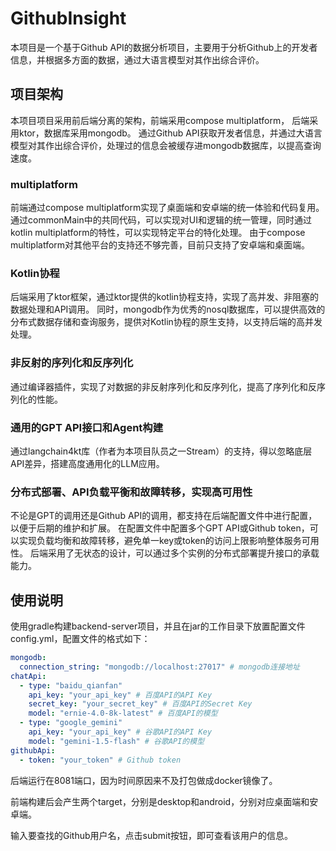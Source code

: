 # GithubInsight

本项目是一个基于Github API的数据分析项目，主要用于分析Github上的开发者信息，并根据多方面的数据，通过大语言模型对其作出综合评价。

## 项目架构

本项目项目采用前后端分离的架构，前端采用compose multiplatform， 后端采用ktor，数据库采用mongodb。
通过Github API获取开发者信息，并通过大语言模型对其作出综合评价，处理过的信息会被缓存进mongodb数据库，以提高查询速度。

### multiplatform

前端通过compose multiplatform实现了桌面端和安卓端的统一体验和代码复用。
通过commonMain中的共同代码，可以实现对UI和逻辑的统一管理，同时通过kotlin multiplatform的特性，可以实现特定平台的特化处理。
由于compose multiplatform对其他平台的支持还不够完善，目前只支持了安卓端和桌面端。

### Kotlin协程

后端采用了ktor框架，通过ktor提供的kotlin协程支持，实现了高并发、非阻塞的数据处理和API调用。
同时，mongodb作为优秀的nosql数据库，可以提供高效的分布式数据存储和查询服务，提供对Kotlin协程的原生支持，以支持后端的高并发处理。

### 非反射的序列化和反序列化

通过编译器插件，实现了对数据的非反射序列化和反序列化，提高了序列化和反序列化的性能。

### 通用的GPT API接口和Agent构建

通过langchain4kt库（作者为本项目队员之一Stream）的支持，得以忽略底层API差异，搭建高度通用化的LLM应用。

### 分布式部署、API负载平衡和故障转移，实现高可用性
不论是GPT的调用还是Github API的调用，都支持在后端配置文件中进行配置，以便于后期的维护和扩展。
在配置文件中配置多个GPT API或Github token，可以实现负载均衡和故障转移，避免单一key或token的访问上限影响整体服务可用性。
后端采用了无状态的设计，可以通过多个实例的分布式部署提升接口的承载能力。

## 使用说明

使用gradle构建backend-server项目，并且在jar的工作目录下放置配置文件config.yml，配置文件的格式如下：

```yaml
mongodb:
  connection_string: "mongodb://localhost:27017" # mongodb连接地址
chatApi:
  - type: "baidu_qianfan"
    api_key: "your_api_key" # 百度API的API Key
    secret_key: "your_secret_key" # 百度API的Secret Key
    model: "ernie-4.0-8k-latest" # 百度API的模型
  - type: "google_gemini"
    api_key: "your_api_key" # 谷歌API的API Key
    model: "gemini-1.5-flash" # 谷歌API的模型
githubApi:
  - token: "your_token" # Github token
```

后端运行在8081端口，因为时间原因来不及打包做成docker镜像了。

前端构建后会产生两个target，分别是desktop和android，分别对应桌面端和安卓端。

输入要查找的Github用户名，点击submit按钮，即可查看该用户的信息。